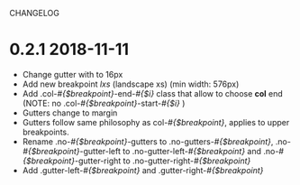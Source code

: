 CHANGELOG

0.2.1 2018-11-11
================

- Change gutter with to 16px
- Add new breakpoint *lxs* (landscape xs) (min width: 576px)
- Add .col-*#{$breakpoint}*-end-*#{$i}* class that allow to choose **col** end (NOTE: no .col-*#{$breakpoint}*-start-*#{$i}* )
- Gutters change to margin
- Gutters follow same philosophy as col-*#{$breakpoint}*, applies to upper breakpoints.
- Rename .no-*#{$breakpoint}*-gutters to .no-gutters-*#{$breakpoint}*, .no-*#{$breakpoint}*-gutter-left to .no-gutter-left-*#{$breakpoint}* and .no-*#{$breakpoint}*-gutter-right to .no-gutter-right-*#{$breakpoint}*
- Add .gutter-left-*#{$breakpoint}* and  .gutter-right-*#{$breakpoint}*
